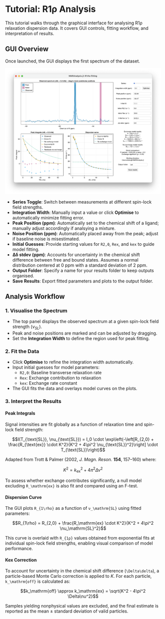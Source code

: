 # Tutorial: R1ρ Analysis

This tutorial walks through the graphical interface for analysing R1ρ relaxation dispersion data. It covers GUI controls, fitting workflow, and interpretation of results.

## GUI Overview 

Once launched, the GUI displays the first spectrum of the dataset. 

![R1ρ Analysis Interface](../assets/r1rho-interface.png)

- **Series Toggle**: Switch between measurements at different spin-lock field strengths.
- **Integration Width**: Manually input a value or click **Optimise** to automatically minimize fitting error.
- **Peak Position (ppm)**: Automatically set to the chemical shift of a ligand; manually adjust accordingly if analsying a mixture.
- **Noise Position (ppm)**: Automatically placed away from the peak; adjust if baseline noise is misestimated.
- **Initial Guesses**: Provide starting values for `R2,0`, `Rex`, and `kex` to guide model fitting.
- **Δδ stdev (ppm)**: Accounts for uncertainty in the chemical shift difference between free and bound states. Assumes a normal distribution centered at 0 ppm with a standard deviation of 2 ppm.
- **Output Folder**: Specify a name for your results folder to keep outputs organised.
- **Save Results**: Export fitted parameters and plots to the output folder.

## Analysis Workflow

### 1. Visualise the Spectrum

- The top panel displays the observed spectrum at a given spin-lock field strength ($ν_{SL}$).
- Peak and noise positions are marked and can be adjusted by dragging.
- Set the **Integration Width** to define the region used for peak fitting.

### 2. Fit the Data

- Click **Optimise** to refine the integration width automatically.
- Input initial guesses for model parameters:
  - `R2,0`: Baseline transverse relaxation rate
  - `Rex`: Exchange contribution to relaxation
  - `kex`: Exchange rate constant
- The GUI fits the data and overlays model curves on the plots.

### 3. Interpret the Results

#### Peak Integrals

Signal intensities are fit globally as a function of relaxation time and spin-lock field strength:

```math
I(T_{\text{SL}}, \nu_{\text{SL}}) = I_0 \cdot \exp\left(-\left[R_{2,0} + \frac{R_{\text{ex}} \cdot K^2}{K^2 + 4\pi^2 \nu_{\text{SL}}^2}\right] \cdot T_{\text{SL}}\right)
```

Adapted from Trott & Palmer (2002, *J. Magn. Reson.* **154**, 157–160) where:

```math
K^2 = k_\mathrm{ex}^2 + 4\pi^2 \Delta\nu^2
```

To assess whether exchange contributes significantly, a null model excluding ``R_\mathrm{ex}`` is also fit and compared using an F-test.

#### Dispersion Curve

The GUI plots ``R_{1\rho}`` as a function of ``ν_\mathrm{SL}`` using fitted parameters:

```math
R_{1\rho} = R_{2,0} + \frac{R_\mathrm{ex} \cdot K^2}{K^2 + 4\pi^2 \nu_\mathrm{SL}^2}
```

This curve is overlaid with ``R_{1ρ}`` values obtained from exponential fits at individual spin-lock field strengths, enabling visual comparison of model performance.

#### Kex Correction

To account for uncertainty in the chemical shift difference (``\Delta\delta``), a particle-based Monte Carlo correction is applied to $K$. For each particle, ``k_\mathrm{off}`` is calculated as:

```math
k_\mathrm{off} \approx k_\mathrm{ex} = \sqrt{K^2 - 4\pi^2 \Delta\nu^2}
```

Samples yielding nonphysical values are excluded, and the final estimate is reported as the mean ± standard deviation of valid particles.
